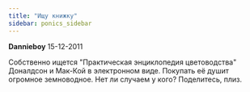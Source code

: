 ```yaml
---
title: "Ищу книжку"
sidebar: ponics_sidebar
---
```


**Dannieboy** 15-12-2011

Собственно ищется "Практическая энциклопедия цветоводства" Доналдсон и Мак-Кой в электронном виде. Покупать её душит огромное земноводное. Нет ли случаем у кого? Поделитесь, плиз.


